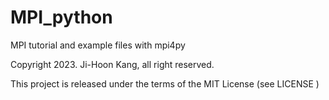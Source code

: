 # MPI_python

MPI tutorial and example files with mpi4py

Copyright 2023. Ji-Hoon Kang, all right reserved.

This project is released under the terms of the MIT License (see LICENSE )
